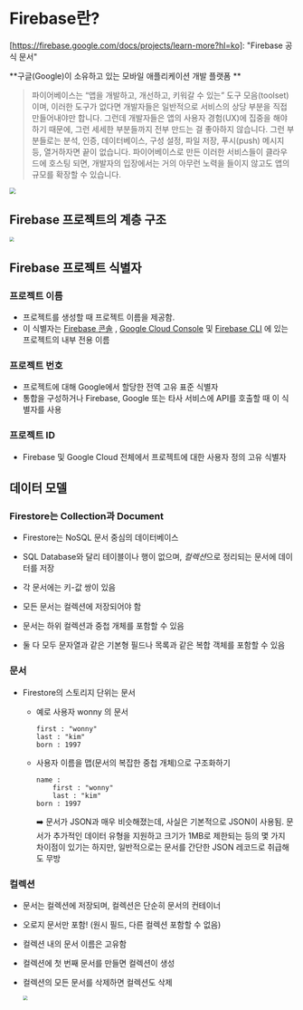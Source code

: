 # Firebase란?

[https://firebase.google.com/docs/projects/learn-more?hl=ko]: 	"Firebase 공식 문서"

 **구글(Google)이 소유하고 있는 모바일 애플리케이션 개발 플랫폼 **

> 파이어베이스는 “앱을 개발하고, 개선하고, 키워갈 수 있는” 도구 모음(toolset)이며, 이러한 도구가 없다면 개발자들은 일반적으로 서비스의 상당 부분을 직접 만들어내야만 합니다. 그런데 개발자들은 앱의 사용자 경험(UX)에 집중을 해야 하기 때문에, 그런 세세한 부분들까지 전부 만드는 걸 좋아하지 않습니다. 그런 부분들로는 분석, 인증, 데이터베이스, 구성 설정, 파일 저장, 푸시(push) 메시지 등, 열거하자면 끝이 없습니다. 파이어베이스로 만든 이러한 서비스들이 클라우드에 호스팅 되면, 개발자의 입장에서는 거의 아무런 노력을 들이지 않고도 앱의 규모를 확장할 수 있습니다.



<img src="https://blog.wishket.com/wp-content/uploads/2021/03/5-3-1024x537.png" style="zoom: 67%;" />

## Firebase 프로젝트의 계층 구조

<img src="https://firebase.google.com/static/docs/projects/images/firebase-projects-hierarchy_projects-apps-resources.png?hl=ko" style="zoom: 50%;" />

## Firebase 프로젝트 식별자

### 프로젝트 이름

- 프로젝트를 생성할 때 프로젝트 이름을 제공함. 
- 이 식별자는 [Firebase 콘솔](https://firebase.google.com/docs/projects/learn-more?hl=ko#manage-console) , [Google Cloud Console](https://cloud.google.com/docs/overview/?hl=ko#google-cloud-console) 및 [Firebase CLI](https://firebase.google.com/docs/projects/learn-more?hl=ko#manage-cli) 에 있는 프로젝트의 내부 전용 이름

### 프로젝트 번호

- 프로젝트에 대해 Google에서 할당한 전역 고유 표준 식별자
- 통합을 구성하거나 Firebase, Google 또는 타사 서비스에 API를 호출할 때 이 식별자를 사용

### 프로젝트 ID

- Firebase 및 Google Cloud 전체에서 프로젝트에 대한 사용자 정의 고유 식별자

  

## 데이터 모델

### Firestore는 Collection과 Document 

- Firestore는 NoSQL 문서 중심의 데이터베이스

- SQL Database와 달리 테이블이나 행이 없으며, *컬렉션*으로 정리되는 문서에 데이터를 저장

- 각 문서에는 키-값 쌍이 있음

- 모든 문서는 컬렉션에 저장되어야 함

- 문서는 하위 컬렉션과 중첩 개체를 포함할 수 있음

- 둘 다 모두 문자열과 같은 기본형 필드나 목록과 같은 복합 객체를 포함할 수 있음

  

### 문서

- Firestore의 스토리지 단위는 문서

  - 예로 사용자 wonny 의 문서

    ```
    first : "wonny"
    last : "kim"
    born : 1997
    ```

  - 사용자 이름을 맵(문서의 복잡한 중첩 개체)으로 구조화하기

    ```
    name :
        first : "wonny"
        last : "kim"
    born : 1997
    ```

    ➡️ 문서가 JSON과 매우 비슷해졌는데, 사실은 기본적으로 JSON이 사용됨. 문서가 추가적인 데이터 유형을 지원하고 크기가 1MB로 제한되는 등의 몇 가지 차이점이 있기는 하지만, 일반적으로는 문서를 간단한 JSON 레코드로 취급해도 무방

### 컬렉션

- 문서는 컬렉션에 저장되며, 컬렉션은 단순히 문서의 컨테이너

- 오로지 문서만 포함! (원시 필드, 다른 컬렉션 포함할 수 없음)

- 컬렉션 내의 문서 이름은 고유함

- 컬렉션에 첫 번째 문서를 만들면 컬렉션이 생성

- 컬렉션의 모든 문서를 삭제하면 컬렉션도 삭제

  <img src="https://cloud.google.com/static/firestore/docs/images/structure-data.png?hl=ko" style="zoom: 50%;" />